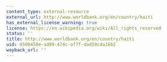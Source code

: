 ```yaml
---
content_type: external-resource
external_url: http://www.worldbank.org/en/country/haiti
has_external_license_warning: true
license: https://en.wikipedia.org/wiki/All_rights_reserved
status: ''
title: http://www.worldbank.org/en/country/haiti
uid: 0508450e-ad99-474c-af7f-dad59c4a16b2
wayback_url: ''
---
```

